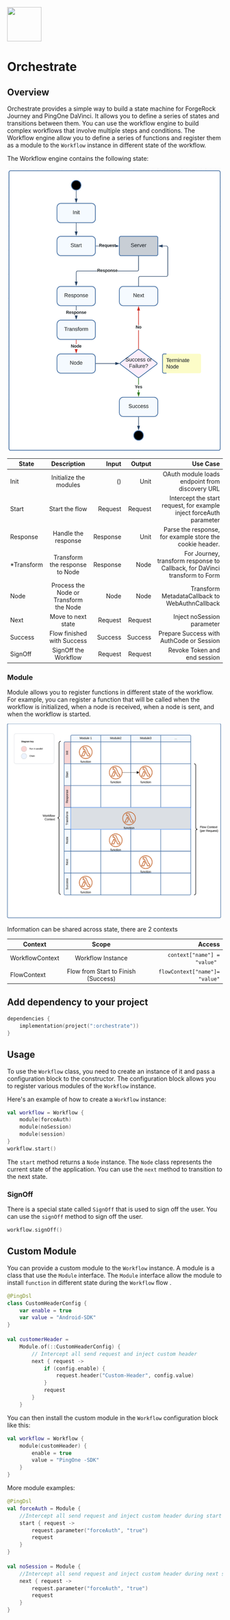 <div>
  <picture>
     <img src="https://www.pingidentity.com/content/dam/ping-6-2-assets/topnav-json-configs/Ping-Logo.svg" width="80" height="80"  alt=""/>
  </picture>
</div>

# Orchestrate

## Overview

Orchestrate provides a simple way to build a state machine for ForgeRock Journey and PingOne DaVinci.
It allows you to define a series of states and transitions between them. You can use the workflow engine to build
complex workflows that involve multiple steps and conditions.
The Workflow engine allow you to define a series of functions and register them as a module to the `Workflow` instance
in different state of the workflow.

The Workflow engine contains the following state:

<img src="images/state.png" width="500">

| State      |              Description               |    Input |  Output |                                                                   Use Case |
|------------|:--------------------------------------:|---------:|--------:|---------------------------------------------------------------------------:|
| Init       |         Initialize the modules         |       () |    Unit |                             OAuth module loads endpoint from discovery URL |
| Start      |             Start the flow             |  Request | Request |        Intercept the start request, for example inject forceAuth parameter |
| Response   |          Handle the response           | Response |    Unit |                   Parse the response, for example store the cookie header. |
| *Transform |     Transform the response to Node     | Response |    Node | For Journey, transform response to Callback, for DaVinci transform to Form |
| Node       | Process the Node or Transform the Node |     Node |    Node |                             Transform MetadataCallback to WebAuthnCallback |
| Next       |           Move to next state           |  Request | Request |                                                 Inject noSession parameter |
| Success    |       Flow finished with Success       |  Success | Success |                                   Prepare Success with AuthCode or Session |
| SignOff    |          SignOff the Workflow          |  Request | Request |                                               Revoke Token and end session |

### Module

Module allows you to register functions in different state of the workflow. For example, you can register a function
that
will be called when the workflow is initialized,
when a node is received, when a node is sent, and when the workflow is started.

<img src="images/functions.png" width="500">

Information can be shared across state, there are 2 contexts

| Context         |                Scope                |                             Access |
|-----------------|:-----------------------------------:|-----------------------------------:|
| WorkflowContext |          Workflow Instance          |   ```context["name"] = "value" ``` |
| FlowContext     | Flow from Start to Finish (Success) | ```flowContext["name"]= "value"``` |

## Add dependency to your project

```kotlin
dependencies {
    implementation(project(":orchestrate"))
}
```

## Usage

To use the `Workflow` class, you need to create an instance of it and pass a configuration block to the constructor. The
configuration block allows you to register various modules of the `Workflow` instance.

Here's an example of how to create a `Workflow` instance:

```kotlin
val workflow = Workflow {
    module(forceAuth)
    module(noSession)
    module(session)
}
workflow.start()
```
The `start` method returns a `Node` instance. The `Node` class represents the current state of the application. You can
use the `next` method to transition to the next state.

### SignOff
There is a special state called `SignOff` that is used to sign off the user. You can use the `signOff` method to sign off
the user.

```kotlin
workflow.signOff()
```

## Custom Module

You can provide a custom module to the `Workflow` instance. A module is a class that use the `Module` interface.
The `Module` interface allow the module to install `function` in different state during the `Workflow` flow .

```kotlin
@PingDsl
class CustomHeaderConfig {
    var enable = true
    var value = "Android-SDK"
}

val customerHeader =
    Module.of(::CustomHeaderConfig) {
        // Intercept all send request and inject custom header
        next { request ->
            if (config.enable) {
                request.header("Custom-Header", config.value)
            }
            request
        }
    }
```

You can then install the custom module in the `Workflow` configuration block like this:

```kotlin
val workflow = Workflow {
    module(customHeader) {
        enable = true
        value = "PingOne -SDK"
    }
}
```

More module examples:

```kotlin
@PingDsl
val forceAuth = Module {
    //Intercept all send request and inject custom header during start state
    start { request ->
        request.parameter("forceAuth", "true")
        request
    }
}

val noSession = Module {
    //Intercept all send request and inject custom header during next state
    next { request ->
        request.parameter("forceAuth", "true")
        request
    }
}
```